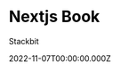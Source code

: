 ---
layout: JamstackTheme
title: Nextjs Book
github: https://github.com/stackbit-themes/book-nextjs
demo: https://themes.stackbit.com/demos/book/?themeBarHidden=true
author: Stackbit
ssg: Next
css:
  - SCSS
date: 2022-11-07T00:00:00.000Z
description: A beautiful theme for single products, books, courses etc.
stale: false
---